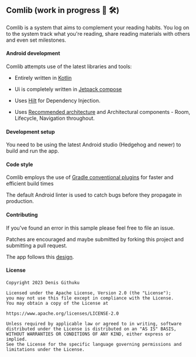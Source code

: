 ## Comlib (work in progress 👷 🛠️)

Comlib is a system that aims to complement your reading habits. You log on to the system track what you're reading, share reading materials with others and even set milestones.

#### Android development

Comlib attempts use of the latest libraries and tools:

- Entirely written in [Kotlin](https://kotlinlang.org/)
  
- Ui is completely written in [Jetpack compose](https://developer.android.com/jetpack/compose)
  
- Uses [Hilt]() for Dependency Injection.
  
- Uses [Recommended architecture](https://developer.android.com/topic/architecture/recommendations) and Architectural components - Room, Lifecycle, Navigation throughout.
  

#### Development setup

You need to be using the latest Android studio (Hedgehog and newer) to build and run the app.

#### Code style

Comlib employs the use of [Gradle conventional plugins](https://medium.com/@yudistirosaputro/gradle-convention-plugins-a-powerful-tool-for-reusing-build-configuration-ba2b250d9063#:~:text=Gradle%20convention%20plugins%20are%20a,build%20management%20and%20increase%20efficiency.) for faster and efficient build times

The default Android linter is used to catch bugs before they propagate in production.

#### Contributing

If you've found an error in this sample please feel free to file an issue.

Patches are encouraged and maybe submitted by forking this project and submitting a pull request.

The app follows this [design](https://www.figma.com/file/CaFRSEBwwKLT5T3T2Ej1Ac/Comlib?type=design&node-id=0-1&mode=design&t=otpudqSVQV0603CL-0).

#### License

```
Copyright 2023 Denis Githuku

Licensed under the Apache License, Version 2.0 (the "License");
you may not use this file except in compliance with the License.
You may obtain a copy of the License at

https://www.apache.org/licenses/LICENSE-2.0

Unless required by applicable law or agreed to in writing, software
distributed under the License is distributed on an "AS IS" BASIS,
WITHOUT WARRANTIES OR CONDITIONS OF ANY KIND, either express or implied.
See the License for the specific language governing permissions and
limitations under the License.
```
